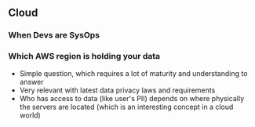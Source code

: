 ## Cloud

### When Devs are SysOps

### Which AWS region is holding your data

  - Simple question, which requires a lot of maturity and understanding to answer
  - Very relevant with latest data privacy laws and requirements
  - Who has access to data (like user's PII) depends on where physically the servers are located (which is an interesting concept in a cloud world)

